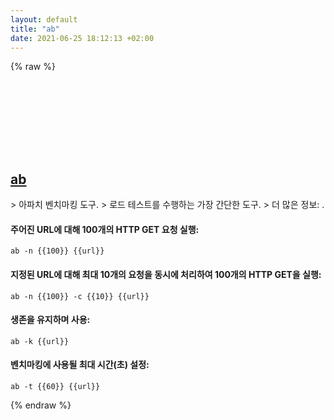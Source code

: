 ```yaml
---
layout: default
title: "ab"
date: 2021-06-25 18:12:13 +02:00
---
```

{% raw %}
<h2 id="ab">
  <a href="/ko/common/ab.html">ab</a> <a href="#ab"><svg class="icon">
    <use href="/assets/images/unicode_sprite.svg#link" />
  </svg></a>
</h2>
> 아파치 벤치마킹 도구.
> 로드 테스트를 수행하는 가장 간단한 도구.
> 더 많은 정보: <https://httpd.apache.org/docs/current/programs/ab.html>.

#### 주어진 URL에 대해 100개의 HTTP GET 요청 실행:
```shell
ab -n {{100}} {{url}}
```
#### 지정된 URL에 대해 최대 10개의 요청을 동시에 처리하여 100개의 HTTP GET을 실행:
```shell
ab -n {{100}} -c {{10}} {{url}}
```
#### 생존을 유지하며 사용:
```shell
ab -k {{url}}
```
#### 벤치마킹에 사용될 최대 시간(초) 설정:
```shell
ab -t {{60}} {{url}}
```
{% endraw %}